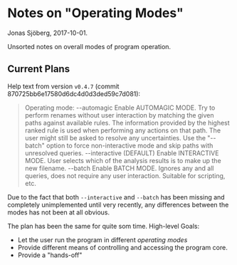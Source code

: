 Notes on "Operating Modes"
==========================
Jonas Sjöberg, 2017-10-01.

Unsorted notes on overall modes of program operation.


Current Plans
-------------
Help text from version `v0.4.7` (commit 870725bb6e17580d6dc4d0d3ded59c7d081):

> Operating mode:
>   --automagic           Enable AUTOMAGIC MODE. Try to perform renames without
>                         user interaction by matching the given paths against
>                         available rules. The information provided by the
>                         highest ranked rule is used when performing any
>                         actions on that path. The user might still be asked to
>                         resolve any uncertainties. Use the "--batch" option to
>                         force non-interactive mode and skip paths with
>                         unresolved queries.
>   --interactive         (DEFAULT) Enable INTERACTIVE MODE. User selects which
>                         of the analysis results is to make up the new
>                         filename.
>   --batch               Enable BATCH MODE. Ignores any and all queries, does
>                         not require any user interaction. Suitable for
>                         scripting, etc.


Due to the fact that both `--interactive` and `--batch` has been missing and
completely unimplemented until very recently, any differences between the modes
has not been at all obvious.

The plan has been the same for quite som time. High-level Goals:

* Let the user run the program in different *operating modes*
* Provide different means of controlling and accessing the program core.
* Provide a "hands-off" 

